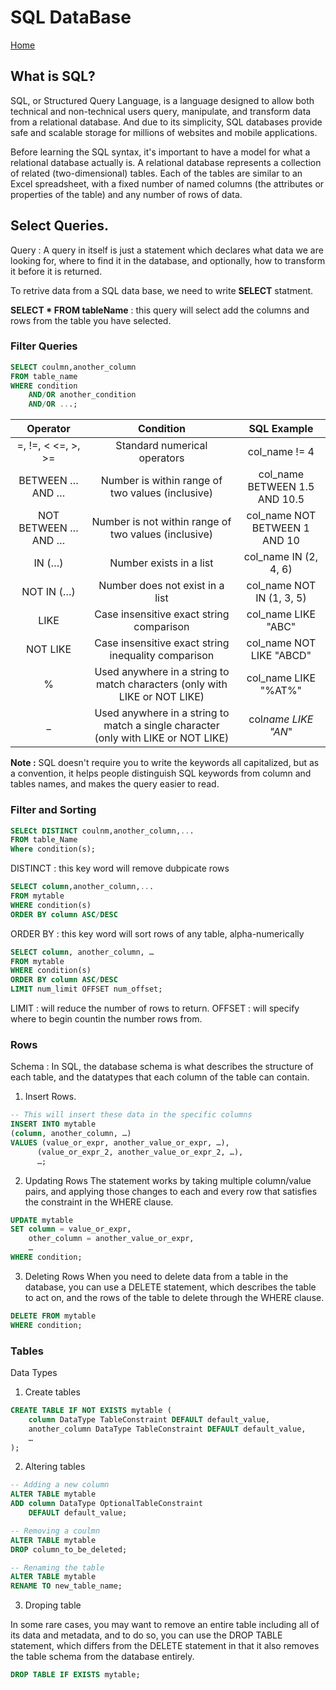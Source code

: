 # SQL DataBase

[Home](https://sayefdeen.github.io/reading-notes301/)

## What is SQL?

SQL, or Structured Query Language, is a language designed to allow both technical and non-technical users query, manipulate, and transform data from a relational database. And due to its simplicity, SQL databases provide safe and scalable storage for millions of websites and mobile applications.

Before learning the SQL syntax, it's important to have a model for what a relational database actually is. A relational database represents a collection of related (two-dimensional) tables. Each of the tables are similar to an Excel spreadsheet, with a fixed number of named columns (the attributes or properties of the table) and any number of rows of data.

## Select Queries.

Query : A query in itself is just a statement which declares what data we are looking for, where to find it in the database, and optionally, how to transform it before it is returned.

To retrive data from a SQL data base, we need to write **SELECT** statment.

**SELECT \* FROM tableName** : this query will select add the columns and rows from the table you have selected.

### Filter Queries

```sql
SELECT coulmn,another_column
FROM table_name
WHERE condition
    AND/OR another_condition
    AND/OR ...;
```

|      Operator       |                                     Condition                                      |          SQL Example          |
| :-----------------: | :--------------------------------------------------------------------------------: | :---------------------------: |
| =, !=, < <=, >, >=  |                            Standard numerical operators                            |         col_name != 4         |
|   BETWEEN … AND …   |                  Number is within range of two values (inclusive)                  | col_name BETWEEN 1.5 AND 10.5 |
| NOT BETWEEN … AND … |                Number is not within range of two values (inclusive)                | col_name NOT BETWEEN 1 AND 10 |
|       IN (…)        |                              Number exists in a list                               |     col_name IN (2, 4, 6)     |
|     NOT IN (…)      |                          Number does not exist in a list                           |   col_name NOT IN (1, 3, 5)   |
|        LIKE         |                      Case insensitive exact string comparison                      |      col_name LIKE "ABC"      |
|      NOT LIKE       |                Case insensitive exact string inequality comparison                 |   col_name NOT LIKE "ABCD"    |
|          %          |     Used anywhere in a string to match characters (only with LIKE or NOT LIKE)     |     col_name LIKE "%AT%"      |
|         \_          | Used anywhere in a string to match a single character (only with LIKE or NOT LIKE) |      col*name LIKE "AN*"      |

**Note :** SQL doesn't require you to write the keywords all capitalized, but as a convention, it helps people distinguish SQL keywords from column and tables names, and makes the query easier to read.

### Filter and Sorting

```sql
SELECt DISTINCT coulnm,another_column,...
FROM table_Name
Where condition(s);
```

DISTINCT : this key word will remove dubpicate rows

```sql
SELECT column,another_column,...
FROM mytable
WHERE condition(s)
ORDER BY column ASC/DESC
```

ORDER BY : this key word will sort rows of any table, alpha-numerically

```sql
SELECT column, another_column, …
FROM mytable
WHERE condition(s)
ORDER BY column ASC/DESC
LIMIT num_limit OFFSET num_offset;
```

LIMIT : will reduce the number of rows to return.
OFFSET : will specify where to begin countin the number rows from.

### Rows

Schema : In SQL, the database schema is what describes the structure of each table, and the datatypes that each column of the table can contain.

1. Insert Rows.

```sql
-- This will insert these data in the specific columns
INSERT INTO mytable
(column, another_column, …)
VALUES (value_or_expr, another_value_or_expr, …),
      (value_or_expr_2, another_value_or_expr_2, …),
      …;
```

2. Updating Rows
   The statement works by taking multiple column/value pairs, and applying those changes to each and every row that satisfies the constraint in the WHERE clause.

```sql
UPDATE mytable
SET column = value_or_expr,
    other_column = another_value_or_expr,
    …
WHERE condition;
```

3. Deleting Rows
   When you need to delete data from a table in the database, you can use a DELETE statement, which describes the table to act on, and the rows of the table to delete through the WHERE clause.

```sql
DELETE FROM mytable
WHERE condition;
```

### Tables

Data Types

1. Create tables

```sql
CREATE TABLE IF NOT EXISTS mytable (
    column DataType TableConstraint DEFAULT default_value,
    another_column DataType TableConstraint DEFAULT default_value,
    …
);
```

2. Altering tables

```sql
-- Adding a new column
ALTER TABLE mytable
ADD column DataType OptionalTableConstraint
    DEFAULT default_value;

-- Removing a coulmn
ALTER TABLE mytable
DROP column_to_be_deleted;

-- Renaming the table
ALTER TABLE mytable
RENAME TO new_table_name;

```

3. Droping table

In some rare cases, you may want to remove an entire table including all of its data and metadata, and to do so, you can use the DROP TABLE statement, which differs from the DELETE statement in that it also removes the table schema from the database entirely.

```sql
DROP TABLE IF EXISTS mytable;
```

